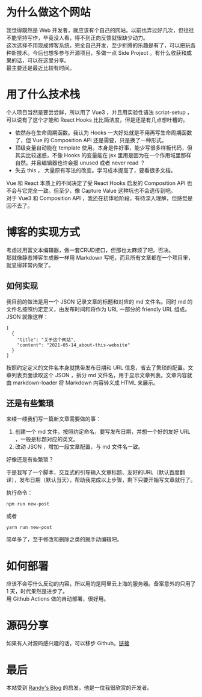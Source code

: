 # 为什么做这个网站
我觉得既然是 Web 开发者，就应该有个自己的网站。以前也弄过好几次，但往往不能坚持写作，毕竟没人看，得不到正向反馈就很缺少动力。  
这次选择不用现成博客系统，完全自己开发，至少折腾的乐趣是有了，可以把玩各种新技术。今后也想多参与开源项目，多做一点 Side Project 。有什么收获和成果的话，可以在这里分享。  
最主要还是最近比较有时间。

# 用了什么技术栈
个人项目当然是要尝尝鲜，所以用了 Vue3 ，并且用实验性语法 script-setup ，可以说有了这个才能和 React Hooks 比比简洁度，但是还是有几点想吐槽的。

- 依然存在生命周期函数。我认为 Hooks 一大好处就是不用再写生命周期函数了，但 Vue 的 Composition API 还是需要，只是换了一种形式。
- 顶级变量自动能在 template 使用。本身是件好事，能少写很多样板代码，但其实比较迷惑，不像 Hooks 的变量能在 jsx 里用是因为在一个作用域里那样自然。并且编辑器也许会报 unused 或者 never read ？
- 失去 this ， 大量原有写法的改变。学习成本提高了，要看很多文档。

Vue 和 React 本质上的不同决定了受 React Hooks 启发的 Composition API 也不会与它完全一致。但至少，像 Capture Value 这种坑也不会遗传到吧。  
对于 Vue3 和 Composition API ，我还在初体验阶段，有待深入理解，但感觉是回不去了。

# 博客的实现方式
考虑过用富文本编辑器，做一套CRUD接口，但那也太麻烦了吧。否决。  
那就像静态博客生成器一样用 Markdown 写吧，而且所有文章都在一个项目里，就显得非常内聚了。  

## 如何实现
我目前的做法是用一个 JSON 记录文章的标题和对应的 md 文件名。同时 md 的文件名按照约定定义，由发布时间和将作为 URL 一部分的 friendly URL 组成。  
JSON 就像这样：
```
[
  {
    "title": "关于这个网站",
    "content": "2021-05-14_about-this-website"
  }
]
```
按照约定定义的文件名本身就携带发布日期和 URL 信息，省去了繁琐的配置。文章列表页面读取这个 JSON ，拆分 md 文件名，用于显示文章列表。文章内容就由 markdown-loader 将 Markdown 内容转义成 HTML 来展示。  

## 还是有些繁琐
来缕一缕我们写一篇新文章需要做的事：
1. 创建一个 md 文件，按照约定命名，要写发布日期，并想一个好的友好 URL ，一般是标题对应的英文。
2. 改动 JSON ，增加一段文章配置，与 md 文件名一致。

好像还是有些繁琐？

于是我写了一个脚本，交互式的引导输入文章标题、友好的URL（默认百度翻译），发布日期（默认当天），帮助我完成以上步骤，剩下只要开始写文章就行了。

执行命令：
```
npm run new-post
```
或者
```
yarn run new-post
```

简单多了，至于修改和删除之类的就手动编辑吧。

# 如何部署
应该不会写什么反动的内容，所以用的是阿里云上海的服务器。备案意外的只用了 1 天，时代果然是进步了。  
用 Github Actions 做的自动部署，很好用。

# 源码分享
如果有人对源码感兴趣的话，可以移步 Github。[链接](https://github.com/slertness/setzhao)

# 最后
本站受到 [Randy's Blog](https://lutaonan.com/) 的启发，他是一位我很欣赏的开发者。